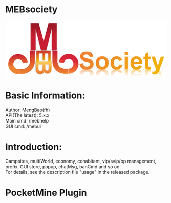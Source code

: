 # MEBsociety  
![logo](https://github.com/MengBaofh/MEBsociety/blob/master/MEBS.png)
# Basic Information:
Author: MengBao(fh)  
API(The latest): 5.x.x  
Main cmd: /mebhelp  
GUI cmd: /mebui  
# Introduction:
Campsites, multiWorld, economy, cohabitant, vip/svip/op management, prefix, GUI store, popup, chatMsg, banCmd and so on.  
For details, see the description file "usage" in the released package.  
# PocketMine Plugin

